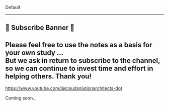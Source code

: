 Default
********************************************

## 🌟 Subscribe Banner 🌟
## Please feel free to use the notes as a basis for your own study ... <br>But we ask in return to subscribe to the channel, so we can continue to invest time and effort in helping others. Thank you!
https://www.youtube.com/@cloudsolutionarchitects-dot

Coming soon...
